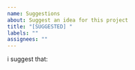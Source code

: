 ```yaml
---
name: Suggestions
about: Suggest an idea for this project
title: "[SUGGESTED] "
labels: ""
assignees: ""
---
```


<!--
yea just say what you want to say  
but convey it clearly
-->
i suggest that:  


